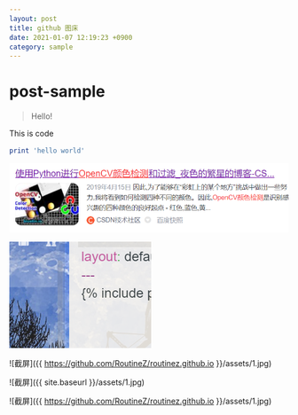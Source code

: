 ```yaml
---
layout: post
title: github 图床
date: 2021-01-07 12:19:23 +0900
category: sample
---
```

# post-sample
> Hello!

This is code
```ruby
print 'hello world'
```
![](images/1609996595574.png)


![test image](./images/1609999846584.png)




![截屏]({{ https://github.com/RoutineZ/routinez.github.io }}/assets/1.jpg)

![截屏]({{ site.baseurl }}/assets/1.jpg)

![截屏]({{ https://github.com/RoutineZ/routinez.github.io }}/assets/1.jpg)



